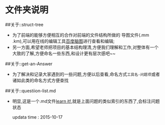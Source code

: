 文件夹说明
=========

##关于::struct-tree

- 为了前端的能够方便相互的合作对前端的文件结构所做的 导图文件(.mm .km),可以用在线的编辑工具[百度脑图](http://naotu.baidu.com)进行查看和编辑;
- 另一方面,希望老师把项目的基本结构理清,方便我们理解和工作,对整体有一个大致的了解,方便命名一些东西,和设计更有层次感吧~~

##关于::get-an-Answer

- 为了解决和记录大家遇到的一些问题,方便以后查看,命名方式`工具名-问题项`或者诸如此类的命名方式方便查找

##关于::questiion-list.md

- 明显,这是一个.md文件[learn it!](http://www.appinn.com/markdown/),就是上面问题的类似索引的东西了,会标注问题状态

    updata time : 2015-10-17
